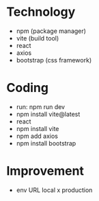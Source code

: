 # Technology
- npm (package manager)
- vite (build tool)
- react
- axios
- bootstrap (css framework)

# Coding
- run: npm run dev
- npm install vite@latest
- react
- npm install vite
- npm add axios
- npm install bootstrap

# Improvement
- env URL local x production

